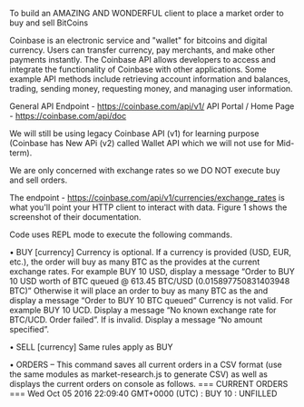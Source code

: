 To build an AMAZING AND WONDERFUL client to place a market order to buy and sell BitCoins

Coinbase is an electronic service and "wallet" for bitcoins and digital currency. Users can transfer currency, pay merchants, and make other payments instantly. The Coinbase API allows developers to access and integrate the functionality of Coinbase with other applications. Some example API methods include retrieving account information and balances, trading, sending money, requesting money, and managing user information.

General API Endpoint - https://coinbase.com/api/v1/
API Portal / Home Page - https://coinbase.com/api/doc

We will still be using legacy Coinbase API (v1) for learning purpose (Coinbase has New APi (v2) called Wallet API which we will not use for Mid-term). 

We are only concerned with exchange rates so we DO NOT execute buy and sell orders.  

The endpoint - https://coinbase.com/api/v1/currencies/exchange_rates is what you'll point your HTTP client to interact with data. Figure 1 shows the screenshot of their documentation.

Code uses REPL mode to execute the following commands.

•	BUY <amount>[currency]
Currency is optional. If a currency is provided (USD, EUR, etc.), the order will buy as many BTC as the <amount> provides at the current exchange rates. For example BUY 10 USD, display a message “Order to BUY 10 USD worth of BTC queued @ 613.45 BTC/USD (0.015897750831403948 BTC)”
Otherwise it will place an order to buy as many BTC as the <amount> and display a message “Order to BUY 10 BTC queued”
Currency is not valid. For example BUY 10 UCD. Display a message “No known exchange rate for BTC/UCD. Order failed”.
If <amount> is invalid. Display a message “No amount specified”. 

•	SELL <amount>[currency] 
Same rules apply as BUY

•	ORDERS – This command saves all current orders in a CSV format (use the same modules as market-research.js to generate CSV) as well as displays the current orders on console as follows. 
		 === CURRENT ORDERS ===
Wed Oct 05 2016 22:09:40 GMT+0000 (UTC) : BUY 10 : UNFILLED
